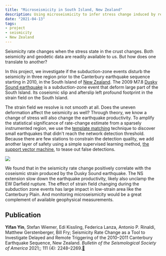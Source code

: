 ```yaml
---
title: "Microseismicity in South Island, New Zealand"
description: Using microseismicity to infer stress change induced by remote EQs
date: "2021-04-13"
tags:
- project
- seismicity
- New Zealand
---
```


Seismicity rate changes when the stress state in the crust changes. Both seismicity and geodetic data are readily available to us. But how does one translate to another?

In this project, we investigate if the subduction-zone events disturb the seismicity in three  region prior to the Canterbury earthquake sequence starting in 2010, in the South Island of [New Zealand](new-zealand.md). The 2009 M7.8 [Dusky Sound earthquake](https://www.geonet.org.nz/earthquake/story/3124785) is a subduction-zone event that deform large part of the South Island. Its coseismic slip and afterslip left profound footprint in the strain field on the South Island. 

The strain field we resolve is not smooth at all. Does the uneven deformation affect the seismicity as well? Through theory, we know a change of stress will also change the earthquake productivity. To amplify the statistical significance of rate-change estimate from a sparsely instrumented region, we use the [template matching](notes/template%20matching.md) technique to discover small earthquakes that didn't reach the network detection threshold. Because there are few stations to constrain the detection quality, we add another layer of safety using a simple supervised learning method, [the support vector machine](https://scikit-learn.org/stable/modules/svm.html), to tease out false detections.

![](https://yifanyin.github.io/assets/img/cumu_dila4.jpg)

We found that in the seismicity rate change positively correlate with the coseismic strain produced by the Dusky Sound earthquake. The NS extension slow down the earthquake productivity, likely also unclamp the EW Darfield rupture. The effect of strain field changing during the subduction zone events has large impact in low-strain area like the Canterbury Plain. And monitoring microseismicity would be a great complement of available geophysical measurements.


## Publication
**Yifan Yin**, Stefan Wiemer, Edi Kissling, Federica Lanza, Antonio P. Rinaldi, Matthew Gerstenberger, Bill Fry; Seismicity Rate Change as a Tool to Investigate Delayed and Remote Triggering of the 2010–2011 Canterbury Earthquake Sequence, New Zealand. *Bulletin of the Seismological Society of America* 2021;; 111 (4): 2248–2269.[🔗](https://doi.org/10.1785/0120210006)